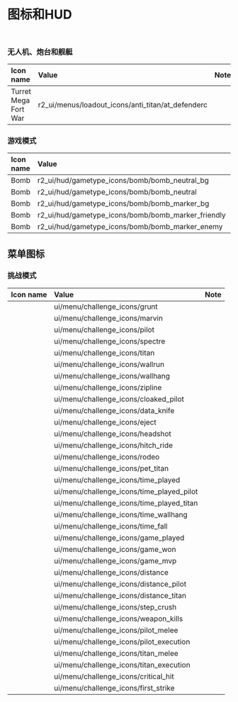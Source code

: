 # 图标和HUD

## 

|  |
| :--- |


### 无人机、炮台和舰艇

| Icon name | Value | Note |
| :--- | :--- | :--- |
| Turret Mega Fort War | r2\_ui/menus/loadout\_icons/anti\_titan/at\_defenderc |  |

### 游戏模式

| Icon name | Value | Note |
| :--- | :--- | :--- |
| Bomb | r2\_ui/hud/gametype\_icons/bomb/bomb\_neutral\_bg |  |
| Bomb | r2\_ui/hud/gametype\_icons/bomb/bomb\_neutral |  |
| Bomb | r2\_ui/hud/gametype\_icons/bomb/bomb\_marker\_bg |  |
| Bomb | r2\_ui/hud/gametype\_icons/bomb/bomb\_marker\_friendly |  |
| Bomb | r2\_ui/hud/gametype\_icons/bomb/bomb\_marker\_enemy |  |

## 菜单图标

### 挑战模式

| Icon name | Value | Note |
| :--- | :--- | :--- |
|  | ui/menu/challenge\_icons/grunt |  |
|  | ui/menu/challenge\_icons/marvin |  |
|  | ui/menu/challenge\_icons/pilot |  |
|  | ui/menu/challenge\_icons/spectre |  |
|  | ui/menu/challenge\_icons/titan |  |
|  | ui/menu/challenge\_icons/wallrun |  |
|  | ui/menu/challenge\_icons/wallhang |  |
|  | ui/menu/challenge\_icons/zipline |  |
|  | ui/menu/challenge\_icons/cloaked\_pilot |  |
|  | ui/menu/challenge\_icons/data\_knife |  |
|  | ui/menu/challenge\_icons/eject |  |
|  | ui/menu/challenge\_icons/headshot |  |
|  | ui/menu/challenge\_icons/hitch\_ride |  |
|  | ui/menu/challenge\_icons/rodeo |  |
|  | ui/menu/challenge\_icons/pet\_titan |  |
|  | ui/menu/challenge\_icons/time\_played |  |
|  | ui/menu/challenge\_icons/time\_played\_pilot |  |
|  | ui/menu/challenge\_icons/time\_played\_titan |  |
|  | ui/menu/challenge\_icons/time\_wallhang |  |
|  | ui/menu/challenge\_icons/time\_fall |  |
|  | ui/menu/challenge\_icons/game\_played |  |
|  | ui/menu/challenge\_icons/game\_won |  |
|  | ui/menu/challenge\_icons/game\_mvp |  |
|  | ui/menu/challenge\_icons/distance |  |
|  | ui/menu/challenge\_icons/distance\_pilot |  |
|  | ui/menu/challenge\_icons/distance\_titan |  |
|  | ui/menu/challenge\_icons/step\_crush |  |
|  | ui/menu/challenge\_icons/weapon\_kills |  |
|  | ui/menu/challenge\_icons/pilot\_melee |  |
|  | ui/menu/challenge\_icons/pilot\_execution |  |
|  | ui/menu/challenge\_icons/titan\_melee |  |
|  | ui/menu/challenge\_icons/titan\_execution |  |
|  | ui/menu/challenge\_icons/critical\_hit |  |
|  | ui/menu/challenge\_icons/first\_strike |  |

